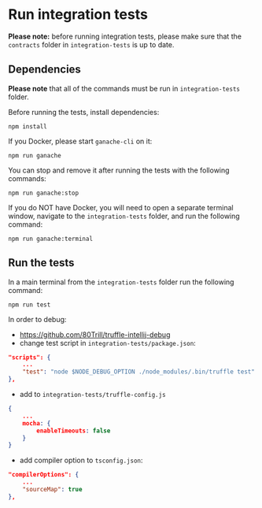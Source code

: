 # Run integration tests

**Please note:** before running integration tests, please make sure that the `contracts` folder in `integration-tests` is up to date.

## Dependencies

**Please note** that all of the commands must be run in `integration-tests` folder.

Before running the tests, install dependencies:
```shell
npm install
```

If you Docker, please start `ganache-cli` on it:
```shell
npm run ganache
```
You can stop and remove it after running the tests with the following commands:
```shell
npm run ganache:stop
```

If you do NOT have Docker, you will need to open a separate terminal window, navigate to the `integration-tests` folder, and run the following command:
```shell
npm run ganache:terminal
```

## Run the tests

In a main terminal from the `integration-tests` folder run the following command:
```
npm run test
```

In order to debug:
- https://github.com/80Trill/truffle-intellij-debug
- change test script in `integration-tests/package.json`:
```json
"scripts": {
    ...
    "test": "node $NODE_DEBUG_OPTION ./node_modules/.bin/truffle test"
},
```
- add to `integration-tests/truffle-config.js`
```json
{
    ...
    mocha: {
        enableTimeouts: false
    }
}
```
- add compiler option to `tsconfig.json`:
```json
"compilerOptions": {
    ...
    "sourceMap": true
},
```
